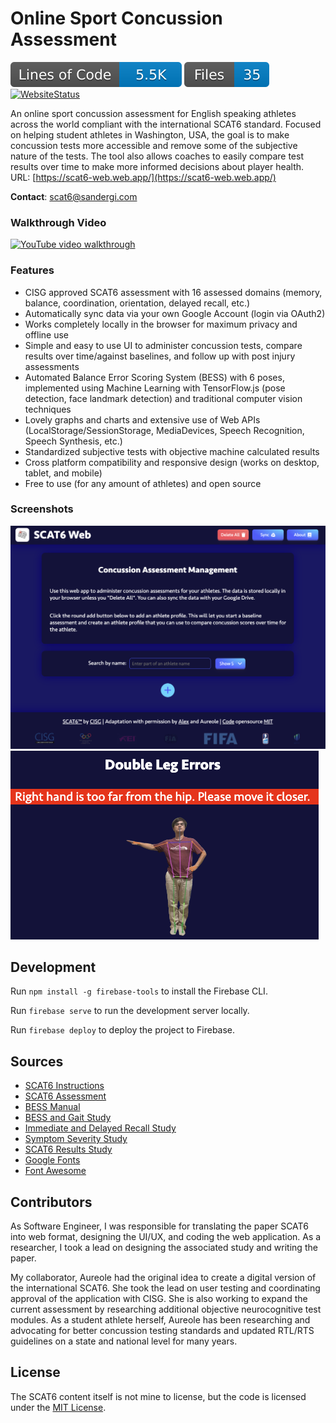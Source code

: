 # Online Sport Concussion Assessment

[![LOC](./.badges/lines-of-code.svg)](https://github.com/SanderGi/ConcussionAssessment)
[![FileCount](./.badges/file-count.svg)](https://github.com/SanderGi/ConcussionAssessment)
[![WebsiteStatus](https://img.shields.io/website?url=https://scat6-web.web.app)](https://scat6-web.web.app)

An online sport concussion assessment for English speaking athletes across the world compliant with the international SCAT6 standard. Focused on helping student athletes in Washington, USA, the goal is to make concussion tests more accessible and remove some of the subjective nature of the tests. The tool also allows coaches to easily compare test results over time to make more informed decisions about player health. URL: [https://scat6-web.web.app/](https://scat6-web.web.app/)

**Contact**: scat6@sandergi.com

### Walkthrough Video

[![YouTube video walkthrough](https://github.com/user-attachments/assets/8e04dd6c-d3f5-4125-af1e-cd494f763aa5)](https://www.youtube.com/watch?v=ugI7OpvPAlY)

### Features
- CISG approved SCAT6 assessment with 16 assessed domains (memory, balance, coordination, orientation, delayed recall, etc.)
- Automatically sync data via your own Google Account (login via OAuth2)
- Works completely locally in the browser for maximum privacy and offline use
- Simple and easy to use UI to administer concussion tests, compare results over time/against baselines, and follow up with post injury assessments
- Automated Balance Error Scoring System (BESS) with 6 poses, implemented using Machine Learning with TensorFlow.js (pose detection, face landmark detection) and traditional computer vision techniques
- Lovely graphs and charts and extensive use of Web APIs (LocalStorage/SessionStorage, MediaDevices, Speech Recognition, Speech Synthesis, etc.)
- Standardized subjective tests with objective machine calculated results
- Cross platform compatibility and responsive design (works on desktop, tablet, and mobile)
- Free to use (for any amount of athletes) and open source

### Screenshots
![main menu](./main-menu.png)
![pose assessment](./pose-assess.png)

## Development

Run `npm install -g firebase-tools` to install the Firebase CLI.

Run `firebase serve` to run the development server locally.

Run `firebase deploy` to deploy the project to Firebase.

## Sources
- [SCAT6 Instructions](https://www.sportsconcussion.co.za/sportconcussion/wp-content/uploads/2023/07/SCAT6-Instructions-v9.pdf)
- [SCAT6 Assessment](https://bjsm.bmj.com/content/bjsports/57/11/622.full.pdf)
- [BESS Manual](https://atriumhealth.org/documents/carolinasrehab/bess_manual_.pdf)
- [BESS and Gait Study](https://www.ncbi.nlm.nih.gov/pmc/articles/PMC7987555/)
- [Immediate and Delayed Recall Study](https://www.ncbi.nlm.nih.gov/pmc/articles/PMC6109942/)
- [Symptom Severity Study](https://www.ncbi.nlm.nih.gov/pmc/articles/PMC8583872/)
- [SCAT6 Results Study](https://www.ncbi.nlm.nih.gov/pmc/articles/PMC6326330/)
- [Google Fonts](https://fonts.google.com/icons)
- [Font Awesome](https://fontawesome.com/search)

## Contributors

As Software Engineer, I was responsible for translating the paper SCAT6 into web format, designing the UI/UX, and coding the web application. As a researcher, I took a lead on designing the associated study and writing the paper.

My collaborator, Aureole had the original idea to create a digital version of the international SCAT6. She took the lead on user testing and coordinating approval of the application with CISG. She is also working to expand the current assessment by researching additional objective neurocognitive test modules. As a student athlete herself, Aureole has been researching and advocating for better concussion testing standards and updated RTL/RTS guidelines on a state and national level for many years.

## License

The SCAT6 content itself is not mine to license, but the code is licensed under the [MIT License](./LICENSE).
